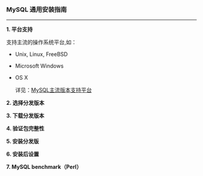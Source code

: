 ### MySQL 通用安装指南
--- 
**1. 平台支持**

支持主流的操作系统平台,如：
+ Unix, Linux, FreeBSD
+ Microsoft Windows
+ OS X 

  详见：[MySQL主流版本支持平台](https://www.mysql.com/support/supportedplatforms/database.html)

**2. 选择分发版本**

**3. 下载分发版本**

**4. 验证包完整性**

**5. 安装分发版**

**6. 安装后设置**

**7. MySQL benchmark（Perl）**
